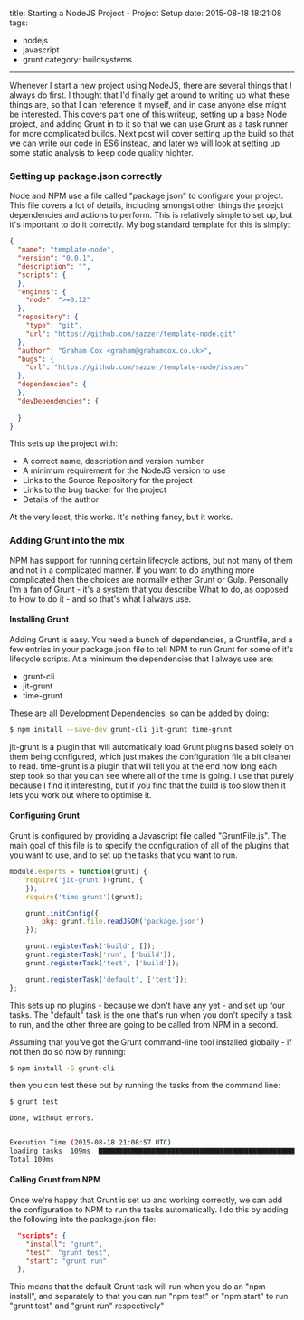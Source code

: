 title: Starting a NodeJS Project - Project Setup
date: 2015-08-18 18:21:08
tags:
- nodejs
- javascript
- grunt
category: buildsystems
---
Whenever I start a new project using NodeJS, there are several things that I always do first. I thought that I'd finally get around to writing up what these things are, so that I can reference it myself, and in case anyone else might be interested. This covers part one of this writeup, setting up a base Node project, and adding Grunt in to it so that we can use Grunt as a task runner for more complicated builds. Next post will cover setting up the build so that we can write our code in ES6 instead, and later we will look at setting up some static analysis to keep code quality highter.

<!-- more -->

### Setting up package.json correctly
Node and NPM use a file called "package.json" to configure your project. This file covers a lot of details, including smongst other things the proejct dependencies and actions to perform. This is relatively simple to set up, but it's important to do it correctly. My bog standard template for this is simply:
```json
{
  "name": "template-node",
  "version": "0.0.1",
  "description": "",
  "scripts": {
  },
  "engines": {
    "node": ">=0.12"
  },
  "repository": {
    "type": "git",
    "url": "https://github.com/sazzer/template-node.git"
  },
  "author": "Graham Cox <graham@grahamcox.co.uk>",
  "bugs": {
    "url": "https://github.com/sazzer/template-node/issues"
  },
  "dependencies": {
  },
  "devDependencies": {
  
  }
}
```

This sets up the project with:
* A correct name, description and version number
* A minimum requirement for the NodeJS version to use
* Links to the Source Repository for the project
* Links to the bug tracker for the project
* Details of the author

At the very least, this works. It's nothing fancy, but it works.

### Adding Grunt into the mix
NPM has support for running certain lifecycle actions, but not many of them and not in a complicated manner. If you want to do anything more complicated then the choices are normally either Grunt or Gulp. Personally I'm a fan of Grunt - it's a system that you describe What to do, as opposed to How to do it - and so that's what I always use.

#### Installing Grunt
Adding Grunt is easy. You need a bunch of dependencies, a Gruntfile, and a few entries in your package.json file to tell NPM to run Grunt for some of it's lifecycle scripts. At a minimum the dependencies that I always use are:
* grunt-cli
* jit-grunt
* time-grunt

These are all Development Dependencies, so can be added by doing:
```bash
$ npm install --save-dev grunt-cli jit-grunt time-grunt
```

jit-grunt is a plugin that will automatically load Grunt plugins based solely on them being configured, which just makes the configuration file a bit cleaner to read. time-grunt is a plugin that will tell you at the end how long each step took so that you can see where all of the time is going. I use that purely because I find it interesting, but if you find that the build is too slow then it lets you work out where to optimise it.

#### Configuring Grunt
Grunt is configured by providing a Javascript file called "GruntFile.js". The main goal of this file is to specify the configuration of all of the plugins that you want to use, and to set up the tasks that you want to run. 

```javascript
module.exports = function(grunt) {
    require('jit-grunt')(grunt, {
    });
    require('time-grunt')(grunt);

    grunt.initConfig({
        pkg: grunt.file.readJSON('package.json')
    });

    grunt.registerTask('build', []);
    grunt.registerTask('run', ['build']);
    grunt.registerTask('test', ['build']);

    grunt.registerTask('default', ['test']);
};
```

This sets up no plugins - because we don't have any yet - and set up four tasks. The "default" task is the one that's run when you don't specify a task to run, and the other three are going to be called from NPM in a second.

Assuming that you've got the Grunt command-line tool installed globally - if not then do so now by running:
```bash
$ npm install -G grunt-cli
```
then you can test these out by running the tasks from the command line:
```bash
$ grunt test

Done, without errors.


Execution Time (2015-08-18 21:08:57 UTC)
loading tasks  109ms  ▇▇▇▇▇▇▇▇▇▇▇▇▇▇▇▇▇▇▇▇▇▇▇▇▇▇▇▇▇▇▇▇▇▇▇▇▇▇▇▇▇▇▇▇▇▇▇▇▇▇▇▇▇▇▇▇▇▇▇▇▇▇▇▇▇▇▇▇▇▇▇▇▇▇▇▇▇▇▇▇▇▇▇▇▇▇▇▇▇▇▇▇▇▇▇▇▇▇▇▇▇▇▇▇▇▇▇▇▇▇▇▇▇▇▇▇▇ 100%
Total 109ms
```

#### Calling Grunt from NPM
Once we're happy that Grunt is set up and working correctly, we can add the configuration to NPM to run the tasks automatically. I do this by adding the following into the package.json file:
```json
  "scripts": {
    "install": "grunt",
    "test": "grunt test",
    "start": "grunt run"
  },
```

This means that the default Grunt task will run when you do an "npm install", and separately to that you can run "npm test" or "npm start" to run "grunt test" and "grunt run" respectively"
